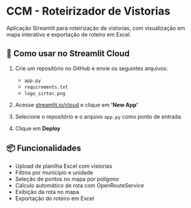 # CCM - Roteirizador de Vistorias

Aplicação Streamlit para roteirização de vistorias, com visualização em mapa interativo e exportação de roteiro em Excel.

## 🚀 Como usar no Streamlit Cloud

1. Crie um repositório no GitHub e envie os seguintes arquivos:
   - `app.py`
   - `requirements.txt`
   - `logo_sirtec.png`

2. Acesse [streamlit.io/cloud](https://streamlit.io/cloud) e clique em **'New App'**

3. Selecione o repositório e o arquivo `app.py` como ponto de entrada.

4. Clique em **Deploy**

## 📦 Funcionalidades

- Upload de planilha Excel com vistorias
- Filtros por município e unidade
- Seleção de pontos no mapa por polígono
- Cálculo automático de rota com OpenRouteService
- Exibição da rota no mapa
- Exportação do roteiro em Excel
